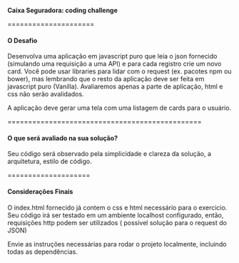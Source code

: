 **Caixa Seguradora: coding challenge**

=====================
#### O Desafio

Desenvolva uma aplicação em javascript puro que leia o json fornecido (simulando uma requisição a uma API) e para cada registro crie um novo card. Você pode usar libraries para lidar com o request (ex. pacotes npm ou bower), mas lembrando que o resto da aplicação deve ser feita em javascript puro (Vanilla). Avaliaremos apenas a parte de aplicação, html e css não serão avalidados.

A aplicação deve gerar uma tela com uma listagem de cards para o usuário.


===============================================
#### O que será avaliado na sua solução?

Seu código será observado pela simplicidade e clareza da solução, a arquitetura, estilo de código.


====================
#### Considerações Finais

O index.html fornecido já contem o css e html necessário para o exercicio.
Seu código irá ser testado em um ambiente localhost configurado, então, requisições http podem ser 
utilizados ( possivel solução para o request do JSON)


Envie as instruções necessárias para rodar o projeto localmente, incluindo todas as dependências.
